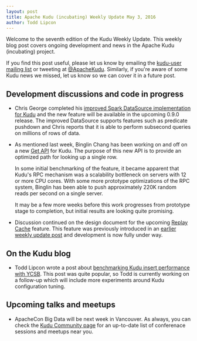 ```yaml
---
layout: post
title: Apache Kudu (incubating) Weekly Update May 3, 2016
author: Todd Lipcon
---
```

Welcome to the seventh edition of the Kudu Weekly Update. This weekly blog post
covers ongoing development and news in the Apache Kudu (incubating) project.

<!--more-->

If you find this post useful, please let us know by emailing the
[kudu-user mailing list](mailto:user@kudu.incubator.apache.org) or
tweeting at [@ApacheKudu](https://twitter.com/ApacheKudu). Similarly, if you're
aware of some Kudu news we missed, let us know so we can cover it in
a future post.

## Development discussions and code in progress

* Chris George completed his
  [improved Spark DataSource implementation for Kudu](http://gerrit.cloudera.org:8080/#/c/2848/)
  and the new feature will be available in the upcoming 0.9.0 release.
  The improved DataSource supports features such as predicate pushdown
  and Chris reports that it is able to perform subsecond queries on
  millions of rows of data.

* As mentioned last week, Binglin Chang has been working on and off
  on a new [Get API](https://issues.apache.org/jira/browse/KUDU-1235) for
  Kudu. The purpose of this new API is to provide an optimized path for
  looking up a single row.

  In some initial benchmarking of the feature, it became apparent that Kudu's
  RPC mechanism was a scalability bottleneck on servers with 12 or more CPU
  cores. With some more prototype optimizations of the RPC system, Binglin
  has been able to push approximately 220K random reads per second on a single
  server.

  It may be a few more weeks before this work progresses from prototype stage
  to completion, but initial results are looking quite promising.

* Discussion continued on the design document for the upcoming
  [Replay Cache](http://gerrit.cloudera.org:8080/#/c/2642/) feature. This feature
  was previously introduced in an [earlier weekly update
  post](http://kudu.apache.org/2016/04/11/weekly-update.html)
  and development is now fully under way.

## On the Kudu blog

* Todd Lipcon wrote a post about [benchmarking Kudu insert performance with
  YCSB](http://kudu.apache.org/2016/04/26/ycsb.html). This post was quite popular,
  so Todd is currently working on a follow-up which will include more experiments
  around Kudu configuration tuning.

## Upcoming talks and meetups

* ApacheCon Big Data will be next week in Vancouver. As always, you can check
  the [Kudu Community page](http://kudu.apache.org/community.html) for an up-to-date
  list of conferenace sessions and meetups near you.

